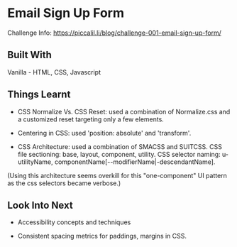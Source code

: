 # Email Sign Up Form

Challenge Info: https://piccalil.li/blog/challenge-001-email-sign-up-form/

## Built With

Vanilla - HTML, CSS, Javascript

## Things Learnt

- CSS Normalize Vs. CSS Reset: used a combination of Normalize.css and a customized reset targeting only a few elements.

- Centering in CSS: used 'position: absolute' and 'transform'.

- CSS Architecture: used a combination of SMACSS and SUITCSS. CSS file sectioning: base, layout, component, utility. CSS selector naming: u-utilityName, componentName[--modifierName|-descendantName]. 

(Using this architecture seems overkill for this "one-component" UI pattern as the css selectors became verbose.)

## Look Into Next

- Accessibility concepts and techniques

- Consistent spacing metrics for paddings, margins in CSS.




